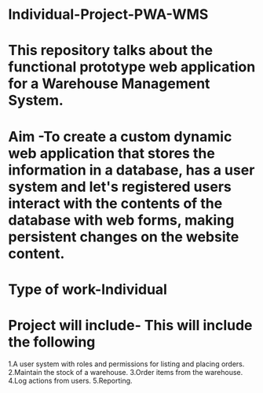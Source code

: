 # Individual-Project-PWA-WMS
# This repository talks about the functional prototype web application for a Warehouse Management System.
# Aim -To create a custom dynamic web application that stores the information in a database, has a user system and let's registered users interact with the contents of the database with web forms, making persistent changes on the website content.
# Type of work-Individual
# Project will include- This will include the following
1.A user system with roles and permissions for listing and placing orders.
2.Maintain the stock of a warehouse.
3.Order items from the warehouse.
4.Log actions from users.
5.Reporting.
